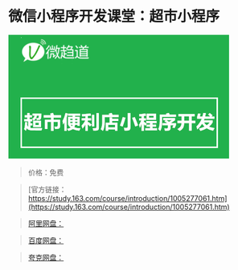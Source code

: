 # 微信小程序开发课堂：超市小程序

![img](../../../assets/study163/free/b1d9bd03-1605-467f-addb-d8f6f547a799.png)

> 价格：免费

> [官方链接：https://study.163.com/course/introduction/1005277061.htm](https://study.163.com/course/introduction/1005277061.htm)

> [阿里网盘：]()

> [百度网盘：]()

> [夸克网盘：]()
